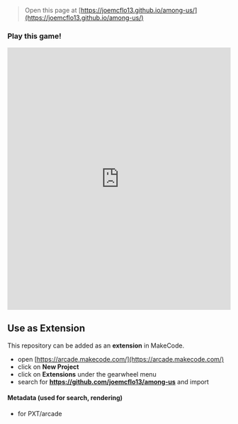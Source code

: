  


> Open this page at [https://joemcflo13.github.io/among-us/](https://joemcflo13.github.io/among-us/)

### Play this game!

<div style="position:relative;height:0;padding-bottom:117.6%;overflow:hidden;"><iframe style="position:absolute;top:0;left:0;width:100%;height:100%;" src="https://arcade.makecode.com/---run?id=_XRUA0oXiE68k" allowfullscreen="allowfullscreen" sandbox="allow-popups allow-forms allow-scripts allow-same-origin" frameborder="0"></iframe></div>

## Use as Extension

This repository can be added as an **extension** in MakeCode.

* open [https://arcade.makecode.com/](https://arcade.makecode.com/)
* click on **New Project**
* click on **Extensions** under the gearwheel menu
* search for **https://github.com/joemcflo13/among-us** and import

#### Metadata (used for search, rendering)

* for PXT/arcade
<script src="https://makecode.com/gh-pages-embed.js"></script><script>makeCodeRender("{{ site.makecode.home_url }}", "{{ site.github.owner_name }}/{{ site.github.repository_name }}");</script>
